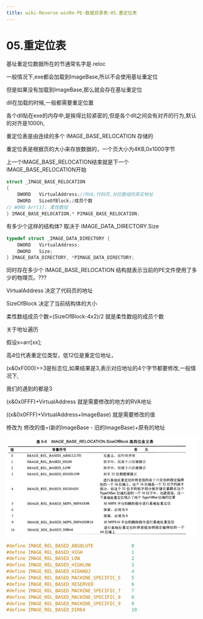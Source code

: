 ```yaml
---
title: wiki-Reverse-winRe-PE-数据目录表-05.重定位表
---
```

# 05.重定位表

基址重定位数据所在的节通常名字是.reloc

一般情况下,exe都会加载到ImageBase,所以不会使用基址重定位

但是如果没有加载到ImageBase,那么就会存在基址重定位

dll在加载的时候,一般都需要重定位置

各个dll贴在exe的内存中,是挨得比较紧密的,但是各个dll之间会有对齐的行为,默认的对齐是1000h,

重定位表是由连续的多个 IMAGE_BASE_RELOCATION 存储的

重定位表是根据页的大小来存放数据的，一个页大小为4KB,0x1000字节

上一个IMAGE_BASE_RELOCATION结束就是下一个 IMAGE_BASE_RELOCATION开始

```c
struct _IMAGE_BASE_RELOCATION
{
    DWORD   VirtualAddress;//RVA,代码页,对应数组的其实地址
    DWORD   SizeOfBlock;/成员个数
// WORD	Arr[1]; 柔性数组
} IMAGE_BASE_RELOCATION,* PIMAGE_BASE_RELOCATION;
```

有多少个这样的结构体? 取决于 IMAGE_DATA_DIRECTORY.Size

```c
typedef struct _IMAGE_DATA_DIRECTORY {
    DWORD   VirtualAddress;
    DWORD   Size;
} IMAGE_DATA_DIRECTORY, *PIMAGE_DATA_DIRECTORY;
```

同时存在多少个 IMAGE_BASE_RELOCATION 结构就表示当前的PE文件使用了多少的物理页。???

VirtualAddress 决定了代码页的地址

SizeOfBlock 决定了当前结构体的大小

柔性数组成员个数=(SizeOfBlock-4x2)/2 就是柔性数组的成员个数

关于地址遍历

假设x=arr[xx];

高4位代表重定位类型，低12位是重定位地址，

(x&0xF000)>>3是标志位,如果结果是3,表示对应地址的4个字节都要修改,一般情况下,

我们的遇到的都是3

(x&0x0FFF)+VirtualAddress 就是需要修改的地方的RVA地址

((x&0x0FFF)+VirtualAddress+ImageBase) 就是需要修改的值

修改为 修改的值=(新的ImageBase - 旧的ImageBase)+原有的地址

![Untitled](./img/Untitled.png)

```c
#define IMAGE_REL_BASED_ABSOLUTE              0
#define IMAGE_REL_BASED_HIGH                  1
#define IMAGE_REL_BASED_LOW                   2
#define IMAGE_REL_BASED_HIGHLOW               3
#define IMAGE_REL_BASED_HIGHADJ               4
#define IMAGE_REL_BASED_MACHINE_SPECIFIC_5    5
#define IMAGE_REL_BASED_RESERVED              6
#define IMAGE_REL_BASED_MACHINE_SPECIFIC_7    7
#define IMAGE_REL_BASED_MACHINE_SPECIFIC_8    8
#define IMAGE_REL_BASED_MACHINE_SPECIFIC_9    9
#define IMAGE_REL_BASED_DIR64                 10
```
